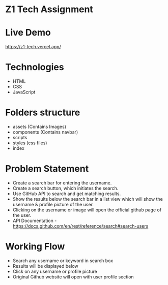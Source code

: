 # Z1 Tech Assignment

# Live Demo
https://z1-tech.vercel.app/

# Technologies
- HTML
- CSS
- JavaScript

# Folders structure
- assets (Contains Images)
- components (Contains navbar)
- scripts
- styles (css files)
- index

# Problem Statement
- Create a search bar for entering the username.
- Create a search button, which initiates the search.
- Use GitHub API to search and get matching results.
- Show the results below the search bar in a list view which will show the username &amp;
profile picture of the user.
- Clicking on the username or image will open the official github page of the user.
- API Documentation -
https://docs.github.com/en/rest/reference/search#search-users


# Working Flow

- Search any username or keyword in search box
- Results will be displayed below
- Click on any username or profile picture
- Original Github website will open with user profile section
